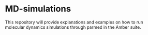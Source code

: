 # MD-simulations
This repository will provide explanations and examples on how to run molecular dynamics simulations through parmed in the Amber suite. 
